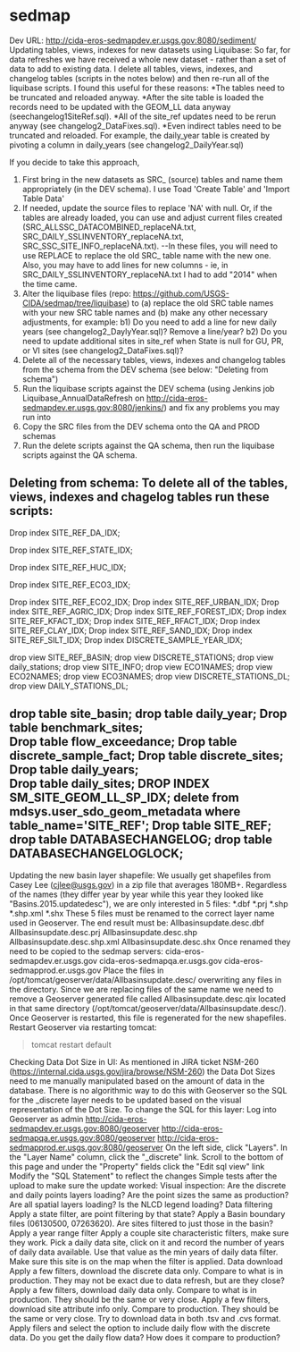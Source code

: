 sedmap
======


Dev URL:  http://cida-eros-sedmapdev.er.usgs.gov:8080/sediment/
Updating tables, views, indexes for new datasets using Liquibase:
So far, for data refreshes we have received a whole new dataset - rather than a set of data to add to existing data.  I delete all tables, views, indexes, and changelog tables (scripts in the notes below) and then re-run all of the liquibase scripts.  I found this useful for these reasons:
*The tables need to be truncated and reloaded anyway.
*After the site table is loaded the records need to be updated with the GEOM_LL data anyway (seechangelog1SiteRef.sql).
*All of the site_ref updates need to be rerun anyway (see changelog2_DataFixes.sql).
*Even indirect tables need to be truncated and reloaded.  For example, the daily_year table is created by pivoting a column in daily_years (see changelog2_DailyYear.sql)

If you decide to take this approach,
1) First bring in the new datasets as SRC_ (source) tables and name them appropriately (in the DEV schema). I use Toad 'Create Table' and 'Import Table Data'
2) If needed, update the source files to replace 'NA' with null.  Or, if the tables are already loaded, you can use and adjust current files created (SRC_ALLSSC_DATACOMBINED_replaceNA.txt, SRC_DAILY_SSLINVENTORY_replaceNA.txt, SRC_SSC_SITE_INFO_replaceNA.txt).  --In these files, you will need to use REPLACE to replace the old SRC_ table name with the new one.  Also, you may have to add lines for new columns - ie, in SRC_DAILY_SSLINVENTORY_replaceNA.txt I had to add "2014" when the time came.
3) Alter the liquibase files (repo: https://github.com/USGS-CIDA/sedmap/tree/liquibase) to
(a) replace the old SRC table names with your new SRC table names and
(b) make any other necessary adjustments, for example:
    b1) Do you need to add a line for new daily years (see changelog2_DaylyYear.sql)?  Remove a line/year?
    b2) Do you need to update additional sites in site_ref when State is null for GU, PR, or VI sites (see changelog2_DataFixes.sql)?
4) Delete all of the necessary tables, views, indexes and changelog tables from the schema from the DEV schema (see below: "Deleting from schema")
5) Run the liquibase scripts against the DEV schema (using Jenkins job Liquibase_AnnualDataRefresh on http://cida-eros-sedmapdev.er.usgs.gov:8080/jenkins/) and fix any problems you may run into
6) Copy the SRC files from the DEV schema onto the QA and PROD schemas
7) Run the delete scripts against the QA schema, then run the liquibase scripts against the QA schema.

Deleting from schema:
To delete all of the tables, views, indexes and chagelog tables run these scripts:
-------------------------------------------------------------------------------
Drop index SITE_REF_DA_IDX;

Drop index SITE_REF_STATE_IDX;

Drop index SITE_REF_HUC_IDX;

Drop index SITE_REF_ECO3_IDX;

Drop index SITE_REF_ECO2_IDX;
Drop index SITE_REF_URBAN_IDX;
Drop index SITE_REF_AGRIC_IDX;
Drop index SITE_REF_FOREST_IDX;
Drop index SITE_REF_KFACT_IDX;
Drop index SITE_REF_RFACT_IDX;
Drop index SITE_REF_CLAY_IDX;
Drop index SITE_REF_SAND_IDX;
Drop index SITE_REF_SILT_IDX;
Drop index DISCRETE_SAMPLE_YEAR_IDX;

drop view SITE_REF_BASIN;
drop view DISCRETE_STATIONS;
drop view daily_stations;
drop view SITE_INFO;
drop view ECO1NAMES;
drop view ECO2NAMES;
drop view ECO3NAMES;
drop view DISCRETE_STATIONS_DL;
drop view DAILY_STATIONS_DL;

drop table site_basin;
drop table daily_year;
Drop table benchmark_sites;    
Drop table flow_exceedance;
Drop table discrete_sample_fact;
Drop table discrete_sites;
Drop table daily_years;  
Drop table daily_sites;
DROP INDEX SM_SITE_GEOM_LL_SP_IDX;
delete from mdsys.user_sdo_geom_metadata where table_name='SITE_REF';
Drop table SITE_REF;
drop table DATABASECHANGELOG;
drop table DATABASECHANGELOGLOCK;
---------------------------------------------------------------------------------------

Updating the new basin layer shapefile:
We usually get shapefiles from Casey Lee (cjlee@usgs.gov) in a zip file that averages 180MB+.  Regardless of the names (they differ year by year while this year they looked like "Basins.2015.updatedesc"), we are only interested in 5 files:
*.dbf
*.prj
*.shp
*.shp.xml
*.shx
These 5 files must be renamed to the correct layer name used in Geoserver.  The end result must be:
Allbasinsupdate.desc.dbf
Allbasinsupdate.desc.prj
Allbasinsupdate.desc.shp
Allbasinsupdate.desc.shp.xml
Allbasinsupdate.desc.shx
Once renamed they need to be copied to the sedmap servers:
cida-eros-sedmapdev.er.usgs.gov
cida-eros-sedmapqa.er.usgs.gov
cida-eros-sedmapprod.er.usgs.gov
Place the files in /opt/tomcat/geoserver/data/Allbasinsupdate.desc/ overwriting any files in the directory.
Since we are replacing files of the same name we need to remove a Geoserver generated file called Allbasinsupdate.desc.qix located in that same directory (/opt/tomcat/geoserver/data/Allbasinsupdate.desc/).  Once Geoserver is restarted, this file is regenerated for the new shapefiles.
Restart Geoserver via restarting tomcat:
> tomcat restart default

Checking Data Dot Size in UI:
As mentioned in JIRA ticket NSM-260 (https://internal.cida.usgs.gov/jira/browse/NSM-260) the Data Dot Sizes need to me manually manipulated based on the amount of data in the database.  There is no algorithmic way to do this with Geoserver so the SQL for the _discrete layer needs to be updated based on the visual representation of the Dot Size.
To change the SQL for this layer:
Log into Geoserver as admin
http://cida-eros-sedmapdev.er.usgs.gov:8080/geoserver
http://cida-eros-sedmapqa.er.usgs.gov:8080/geoserver
http://cida-eros-sedmapprod.er.usgs.gov:8080/geoserver
On the left side, click "Layers".
In the "Layer Name" column, click the "_discrete" link.
Scroll to the bottom of this page and under the "Property" fields click the "Edit sql view" link
Modify the "SQL Statement" to reflect the changes
Simple tests after the upload to make sure the update worked:
Visual inspection:
Are the discrete and daily points layers loading?
Are the point sizes the same as production?
Are all spatial layers loading?
Is the NLCD legend loading?
Data filtering
Apply a state filter, are point filtering by that state?
Apply a Basin boundary files (06130500, 07263620). Are sites filtered to just those in the basin?
Apply a year range filter
Apply a couple site characteristic filters, make sure they work.
Pick a daily data site, click on it and record the number of years of daily data available. Use that value as the min years of daily data filter. Make sure this site is on the map when the filter is applied. 
Data download
Apply a few filters, download the discrete data only. Compare to what is in production. They may not be exact due to data refresh, but are they close?
Apply a few filters, download daily data only. Compare to what is in production. They should be the same or very close.
Apply a few filters, download site attribute info only. Compare to production. They should be the same or very close. 
Try to download data in both .tsv and .cvs format.
Apply filers and select the option to include daily flow with the discrete data. Do you get the daily flow data? How does it compare to production?

